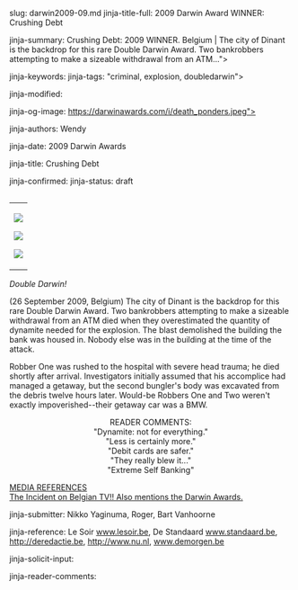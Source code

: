 slug: darwin2009-09.md
jinja-title-full: 2009 Darwin Award WINNER: Crushing Debt

jinja-summary: Crushing Debt: 2009 WINNER. Belgium | The city of Dinant is the backdrop for this rare Double Darwin Award. Two bankrobbers attempting to make a sizeable withdrawal from an ATM...">

jinja-keywords:
jinja-tags: "criminal, explosion, doubledarwin">

jinja-modified:

jinja-og-image: https://darwinawards.com/i/death_ponders.jpeg">

jinja-authors: Wendy

jinja-date: 2009 Darwin Awards


jinja-title: Crushing Debt


jinja-confirmed:
jinja-status: draft
<TABLE border=0 align=right><TR><TD align=center>

<A href="/cgi/search.pl?keywords=category%3Dcriminal&swishindex=stories.data&show_description=yes&maxdisplay=10&maxresults=50"><IMG src="/i/icon/criminal.png" border=0></A>

<A href="/cgi/search.pl?keywords=category%3Dexplosion&swishindex=stories.data&show_description=yes&maxdisplay=10&maxresults=50"><IMG src="/i/icon/bomb.png" border=0></A>

<A href="/cgi/search.pl?keywords=category%3Ddoubledarwin&swishindex=stories.data&show_description=yes&maxdisplay=10&maxresults=50"><IMG src="/i/icon/twins.png" border=0></A>

</TD></TR></TABLE>

<I>Double Darwin!</I>

(26 September 2009, Belgium) The city of Dinant is the backdrop for this
rare Double Darwin Award. Two bankrobbers attempting to make a sizeable
withdrawal from an ATM died when they overestimated the quantity of
dynamite needed for the explosion. The blast demolished the building the
bank was housed in. Nobody else was in the building at the time of the
attack.

Robber One was rushed to the hospital with severe head trauma; he died
shortly after arrival.	Investigators initially assumed that his accomplice
had managed a getaway, but the second bungler's body was excavated from the
debris twelve hours later. Would-be Robbers One and Two weren't exactly
impoverished--their getaway car was a BMW.
<P align=center>
READER COMMENTS:<BR>
"Dynamite: not for everything."<BR>
"Less is certainly more."<BR>
"Debit cards are safer."<BR>
"They really blew it..."<BR>
"Extreme Self Banking"

<A href="http://darwinawards.com/slush/200909/pending20090926-111733.html">MEDIA REFERENCES</A><BR>
<A href="http://www.deredactie.be/cm/vrtnieuws/mediatheek/programmas/journaal/2.8464/2.8465/1.688258">
The Incident on Belgian TV!! Also mentions the Darwin Awards.</A>

jinja-submitter: Nikko Yaginuma, Roger, Bart Vanhoorne

jinja-reference: Le Soir www.lesoir.be, De Standaard www.standaard.be, http://deredactie.be, http://www.nu.nl, www.demorgen.be

jinja-solicit-input:

jinja-reader-comments:



<!--#include file=nav_2009.html -->


